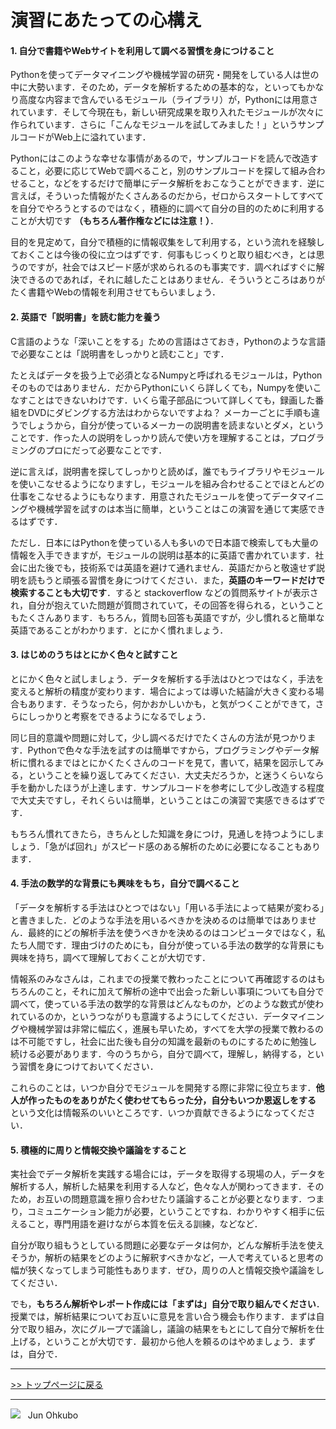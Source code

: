 # 演習にあたっての心構え

#### 1. 自分で書籍やWebサイトを利用して調べる習慣を身につけること
Pythonを使ってデータマイニングや機械学習の研究・開発をしている人は世の中に大勢います．そのため，データを解析するための基本的な，といってもかなり高度な内容まで含んでいるモジュール（ライブラリ）が，Pythonには用意されています．そして今現在も，新しい研究成果を取り入れたモジュールが次々に作られています．さらに「こんなモジュールを試してみました！」というサンプルコードがWeb上に溢れています．

Pythonにはこのような幸せな事情があるので，サンプルコードを読んで改造すること，必要に応じてWebで調べること，別のサンプルコードを探して組み合わせること，などをするだけで簡単にデータ解析をおこなうことができます．逆に言えば，そういった情報がたくさんあるのだから，ゼロからスタートしてすべてを自分でやろうとするのではなく，積極的に調べて自分の目的のために利用することが大切です **（もちろん著作権などには注意！）**．

目的を見定めて，自分で積極的に情報収集をして利用する，という流れを経験しておくことは今後の役に立つはずです．何事もじっくりと取り組むべき，とは思うのですが，社会ではスピード感が求められるのも事実です．調べればすぐに解決できるのであれば，それに越したことはありません．そういうところはありがたく書籍やWebの情報を利用させてもらいましょう．


#### 2. 英語で「説明書」を読む能力を養う
C言語のような「深いことをする」ための言語はさておき，Pythonのような言語で必要なことは「説明書をしっかりと読むこと」です．

たとえばデータを扱う上で必須となるNumpyと呼ばれるモジュールは，Pythonそのものではありません．だからPythonにいくら詳しくても，Numpyを使いこなすことはできないわけです．いくら電子部品について詳しくても，録画した番組をDVDにダビングする方法はわからないですよね？ メーカーごとに手順も違うでしょうから，自分が使っているメーカーの説明書を読まないとダメ，ということです．作った人の説明をしっかり読んで使い方を理解することは，プログラミングのプロにだって必要なことです．

逆に言えば，説明書を探してしっかりと読めば，誰でもライブラリやモジュールを使いこなせるようになりますし，モジュールを組み合わせることでほとんどの仕事をこなせるようにもなります．用意されたモジュールを使ってデータマイニングや機械学習を試すのは本当に簡単，ということはこの演習を通じて実感できるはずです．

ただし．日本にはPythonを使っている人も多いので日本語で検索しても大量の情報を入手できますが，モジュールの説明は基本的に英語で書かれています．社会に出た後でも，技術系では英語を避けて通れません．英語だからと敬遠せず説明を読もうと頑張る習慣を身につけてください．また，**英語のキーワードだけで検索することも大切です**．すると stackoverflow などの質問系サイトが表示され，自分が抱えていた問題が質問されていて，その回答を得られる，ということもたくさんあります．もちろん，質問も回答も英語ですが，少し慣れると簡単な英語であることがわかります．とにかく慣れましょう．


#### 3. はじめのうちはとにかく色々と試すこと
とにかく色々と試しましょう．データを解析する手法はひとつではなく，手法を変えると解析の精度が変わります．場合によっては導いた結論が大きく変わる場合もあります．そうなったら，何かおかしいかも，と気がつくことができて，さらにしっかりと考察をできるようになるでしょう．

同じ目的意識や問題に対して，少し調べるだけでたくさんの方法が見つかります．Pythonで色々な手法を試すのは簡単ですから，プログラミングやデータ解析に慣れるまではとにかくたくさんのコードを見て，書いて，結果を図示してみる，ということを繰り返してみてください．大丈夫だろうか，と迷うくらいなら手を動かしたほうが上達します．サンプルコードを参考にして少し改造する程度で大丈夫ですし，それくらいは簡単，ということはこの演習で実感できるはずです．

もちろん慣れてきたら，きちんとした知識を身につけ，見通しを持つようにしましょう．「急がば回れ」がスピード感のある解析のために必要になることもあります．


#### 4. 手法の数学的な背景にも興味をもち，自分で調べること
「データを解析する手法はひとつではない」「用いる手法によって結果が変わる」と書きました．どのような手法を用いるべきかを決めるのは簡単ではありません．最終的にどの解析手法を使うべきかを決めるのはコンピュータではなく，私たち人間です．理由づけのためにも，自分が使っている手法の数学的な背景にも興味を持ち，調べて理解しておくことが大切です．

情報系のみなさんは，これまでの授業で教わったことについて再確認するのはもちろんのこと，それに加えて解析の途中で出会った新しい事項についても自分で調べて，使っている手法の数学的な背景はどんなものか，どのような数式が使われているのか，というつながりも意識するようにしてください．データマイニングや機械学習は非常に幅広く，進展も早いため，すべてを大学の授業で教わるのは不可能ですし，社会に出た後も自分の知識を最新のものにするために勉強し続ける必要があります．今のうちから，自分で調べて，理解し，納得する，という習慣を身につけておいてください．

これらのことは，いつか自分でモジュールを開発する際に非常に役立ちます．**他人が作ったものをありがたく使わせてもらった分，自分もいつか恩返しをする** という文化は情報系のいいところです．いつか貢献できるようになってください．


#### 5. 積極的に周りと情報交換や議論をすること
実社会でデータ解析を実践する場合には，データを取得する現場の人，データを解析する人，解析した結果を利用する人など，色々な人が関わってきます．そのため，お互いの問題意識を擦り合わせたり議論することが必要となります．つまり，コミュニケーション能力が必要，ということですね．わかりやすく相手に伝えること，専門用語を避けながら本質を伝える訓練，などなど．

自分が取り組もうとしている問題に必要なデータは何か，どんな解析手法を使えそうか，解析の結果をどのように解釈すべきかなど，一人で考えていると思考の幅が狭くなってしまう可能性もあります．ぜひ，周りの人と情報交換や議論をしてください．

でも，**もちろん解析やレポート作成には「まずは」自分で取り組んでください**．授業では，解析結果についてお互いに意見を言い合う機会も作ります．まずは自分で取り組み，次にグループで議論し，議論の結果をもとにして自分で解析を仕上げる，ということが大切です．最初から他人を頼るのはやめましょう．まずは，自分で．

***
[>> トップページに戻る](./README.md)
***
<img src="https://i.creativecommons.org/l/by-nc-sa/4.0/88x31.png"> &nbsp; Jun Ohkubo

